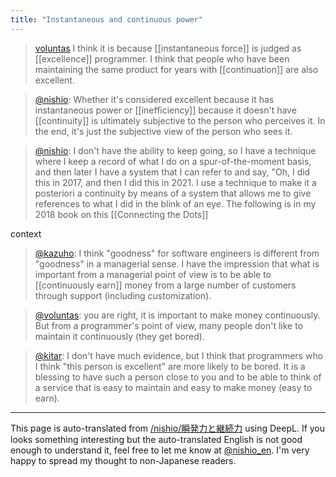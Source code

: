 ```yaml
---
title: "Instantaneous and continuous power"
---
```


> [voluntas](https://twitter.com/voluntas/status/1668489299501907968) I think it is because [[instantaneous force]] is judged as [[excellence]] programmer. I think that people who have been maintaining the same product for years with [[continuation]] are also excellent.

> [@nishio](https://twitter.com/nishio/status/1668941480441036800?s=20): Whether it's considered excellent because it has instantaneous power or [[inefficiency]] because it doesn't have [[continuity]] is ultimately subjective to the person who perceives it. In the end, it's just the subjective view of the person who sees it.

> [@nishio](https://twitter.com/nishio/status/1668943723441582080?s=20): I don't have the ability to keep going, so I have a technique where I keep a record of what I do on a spur-of-the-moment basis, and then later I have a system that I can refer to and say, "Oh, I did this in 2017, and then I did this in 2021. I use a technique to make it a posteriori a continuity by means of a system that allows me to give references to what I did in the blink of an eye. The following is in my 2018 book on this
>  [[Connecting the Dots]]

context
> [@kazuho](https://twitter.com/kazuho/status/1666321572481871872): I think "goodness" for software engineers is different from "goodness" in a managerial sense. I have the impression that what is important from a managerial point of view is to be able to [[continuously earn]] money from a large number of customers through support (including customization).

> [@voluntas](https://twitter.com/voluntas/status/1666326407713275905?s=20): you are right, it is important to make money continuously. But from a programmer's point of view, many people don't like to maintain it continuously (they get bored).

> [@kitar](https://twitter.com/kitar/status/1668488665289596928): I don't have much evidence, but I think that programmers who I think "this person is excellent" are more likely to be bored. It is a blessing to have such a person close to you and to be able to think of a service that is easy to maintain and easy to make money (easy to earn).


---
This page is auto-translated from [/nishio/瞬発力と継続力](https://scrapbox.io/nishio/瞬発力と継続力) using DeepL. If you looks something interesting but the auto-translated English is not good enough to understand it, feel free to let me know at [@nishio_en](https://twitter.com/nishio_en). I'm very happy to spread my thought to non-Japanese readers.